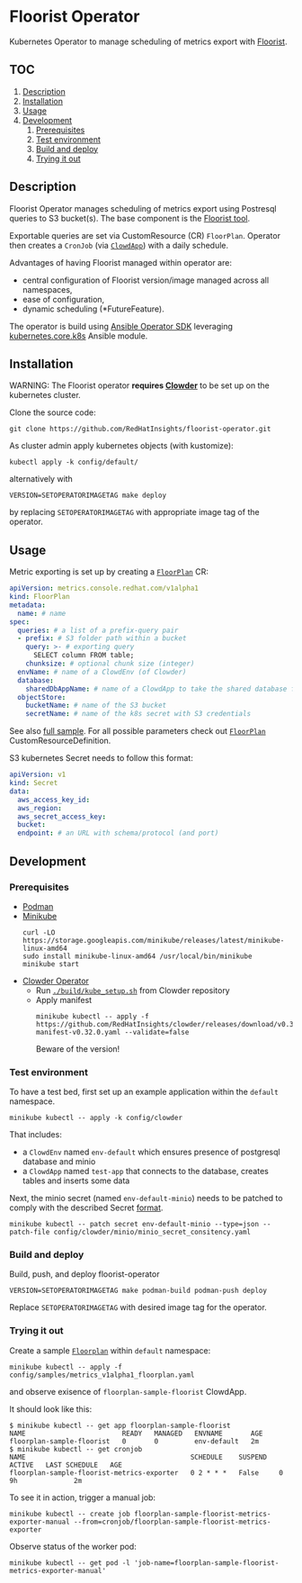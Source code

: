 # Floorist Operator

Kubernetes Operator to manage scheduling of metrics export with [Floorist](https://github.com/RedHatInsights/floorist).

## TOC

1. [Description](#description)
2. [Installation](#installation)
3. [Usage](#usage)
4. [Development](#development)
   1. [Prerequisites](#prerequisites)
   2. [Test environment](#test-environment)
   3. [Build and deploy](#build-and-deploy)
   4. [Trying it out](#trying-it-out)


## Description

Floorist Operator manages scheduling of metrics export using Postresql queries to S3 bucket(s).
The base component is the [Floorist tool](https://github.com/RedHatInsights/floorist]).

Exportable queries are set via CustomResource (CR) `FloorPlan`.
Operator then creates a `CronJob` (via [`ClowdApp`](https://github.com/RedHatInsights/clowder))
with a daily schedule.


Advantages of having Floorist managed within operator are:
* central configuration of Floorist version/image managed across all namespaces,
* ease of configuration,
* dynamic scheduling (*FutureFeature).

The operator is build using [Ansible Operator SDK](https://sdk.operatorframework.io/docs/building-operators/ansible/)
leveraging [kubernetes.core.k8s](https://docs.ansible.com/ansible/latest/collections/kubernetes/core/k8s_module.html) Ansible module.

## Installation

WARNING: The Floorist operator **requires [Clowder](https://github.com/RedHatInsights/clowder)** to be set up
on the kubernetes cluster.

Clone the source code:
```
git clone https://github.com/RedHatInsights/floorist-operator.git
```

As cluster admin apply kubernetes objects (with kustomize):
```
kubectl apply -k config/default/
```

alternatively with
```
VERSION=SETOPERATORIMAGETAG make deploy
```
by replacing `SETOPERATORIMAGETAG` with appropriate image tag of the operator.

## Usage

Metric exporting is set up by creating a [`FloorPlan`](config/crd/bases/metrics.console.redhat.com_floorplans.yaml) CR:

```yaml
apiVersion: metrics.console.redhat.com/v1alpha1
kind: FloorPlan
metadata:
  name: # name
spec:
  queries: # a list of a prefix-query pair
  - prefix: # S3 folder path within a bucket
    query: >- # exporting query
      SELECT column FROM table;
    chunksize: # optional chunk size (integer)
  envName: # name of a ClowdEnv (of Clowder)
  database:
    sharedDbAppName: # name of a ClowdApp to take the shared database from
  objectStore:
    bucketName: # name of the S3 bucket
    secretName: # name of the k8s secret with S3 credentials
```

See also [full sample](config/samples/metrics_v1alpha1_floorplan.yaml).
For all possible parameters check out [`FloorPlan`](config/crd/bases/metrics.console.redhat.com_floorplans.yaml) CustomResourceDefinition.

S3 kubernetes Secret needs to follow this format:
```yaml
apiVersion: v1
kind: Secret
data:
  aws_access_key_id:
  aws_region:
  aws_secret_access_key:
  bucket:
  endpoint: # an URL with schema/protocol (and port)
```

## Development

### Prerequisites

* [Podman](https://podman.io/)
* [Minikube](https://minikube.sigs.k8s.io/docs/start/)
  ```
  curl -LO https://storage.googleapis.com/minikube/releases/latest/minikube-linux-amd64
  sudo install minikube-linux-amd64 /usr/local/bin/minikube
  minikube start
  ```
* [Clowder Operator](https://github.com/RedHatInsights/clowder)
  * Run [`./build/kube_setup.sh`](https://github.com/RedHatInsights/clowder/blob/master/build/kube_setup.sh) from Clowder repository
  * Apply manifest
    ```
    minikube kubectl -- apply -f https://github.com/RedHatInsights/clowder/releases/download/v0.32.0/clowder-manifest-v0.32.0.yaml --validate=false
    ```
    Beware of the version!

### Test environment

To have a test bed, first set up an example application within the `default` namespace.

```
minikube kubectl -- apply -k config/clowder
```

That includes:
* a `ClowdEnv` named `env-default` which ensures presence of postgresql database and minio
* a `ClowdApp` named `test-app` that connects to the database, creates tables and inserts some data

Next, the minio secret (named `env-default-minio`) needs to be patched to comply with the described
Secret [format](#usage).
```
minikube kubectl -- patch secret env-default-minio --type=json --patch-file config/clowder/minio/minio_secret_consitency.yaml
```

### Build and deploy

Build, push, and deploy floorist-operator
```
VERSION=SETOPERATORIMAGETAG make podman-build podman-push deploy
```
Replace `SETOPERATORIMAGETAG` with desired image tag for the operator.

### Trying it out

Create a sample [`Floorplan`](config/samples/metrics_v1alpha1_floorplan.yaml) within `default` namespace:
```
minikube kubectl -- apply -f config/samples/metrics_v1alpha1_floorplan.yaml
```
and observe exisence of `floorplan-sample-floorist` ClowdApp.

It should look like this:
```
$ minikube kubectl -- get app floorplan-sample-floorist
NAME                        READY   MANAGED   ENVNAME       AGE
floorplan-sample-floorist   0       0         env-default   2m
$ minikube kubectl -- get cronjob
NAME                                         SCHEDULE    SUSPEND   ACTIVE   LAST SCHEDULE   AGE
floorplan-sample-floorist-metrics-exporter   0 2 * * *   False     0        9h              2m
```

To see it in action, trigger a manual job:
```
minikube kubectl -- create job floorplan-sample-floorist-metrics-exporter-manual --from=cronjob/floorplan-sample-floorist-metrics-exporter
```

Observe status of the worker pod:
```
minikube kubectl -- get pod -l 'job-name=floorplan-sample-floorist-metrics-exporter-manual'
```
